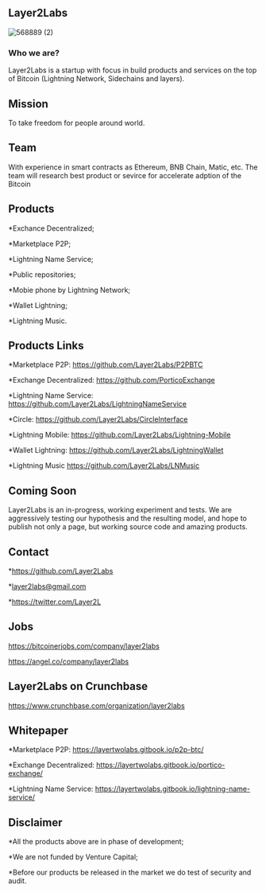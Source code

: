 ## Layer2Labs
![568889 (2)](https://user-images.githubusercontent.com/83122757/160809589-26d2f1b3-0090-4a36-a803-24e3144d44ad.png)

### Who we are? 

Layer2Labs is a startup  with focus in build products and services on the top of Bitcoin (Lightning Network, Sidechains and layers).

## Mission

To take freedom for people around world.

## Team 

With experience in smart contracts as Ethereum, BNB Chain, Matic, etc. The team will research best product or sevirce for accelerate adption of the Bitcoin

## Products

*Exchance Decentralized;

*Marketplace P2P;

*Lightning Name Service;

*Public repositories;

*Mobie phone by Lightning Network;

*Wallet Lightning;

*Lightning Music.

## Products Links

*Marketplace P2P: https://github.com/Layer2Labs/P2PBTC

*Exchange Decentralized: https://github.com/PorticoExchange

*Lightning Name Service: https://github.com/Layer2Labs/LightningNameService 

*Circle: https://github.com/Layer2Labs/CircleInterface

*Lightning Mobile: https://github.com/Layer2Labs/Lightning-Mobile

*Wallet Lightning: https://github.com/Layer2Labs/LightningWallet

*Lightning Music https://github.com/Layer2Labs/LNMusic

## Coming Soon 

Layer2Labs is an in-progress, working experiment and tests. We are aggressively testing our hypothesis and the resulting model, and hope to publish not only a page, but working source code and amazing products.

## Contact

*https://github.com/Layer2Labs

*layer2labs@gmail.com

*https://twitter.com/Layer2L

## Jobs

https://bitcoinerjobs.com/company/layer2labs

https://angel.co/company/layer2labs

## Layer2Labs on Crunchbase

https://www.crunchbase.com/organization/layer2labs

## Whitepaper

*Marketplace P2P: https://layertwolabs.gitbook.io/p2p-btc/

*Exchange Decentralized: https://layertwolabs.gitbook.io/portico-exchange/

*Lightning Name Service: https://layertwolabs.gitbook.io/lightning-name-service/

## Disclaimer

*All the products above are in phase of development;

*We are not funded by Venture Capital;

*Before our products be released in the market we do test of security and audit.

